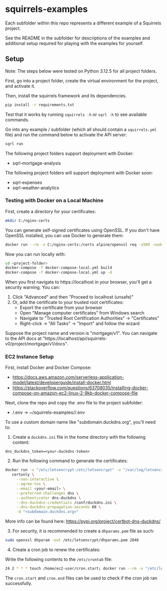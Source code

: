 # squirrels-examples

Each subfolder within this repo represents a different example of a Squirrels project.

See the README in the subfolder for descriptions of the examples and additional setup required for playing with the examples for yourself.

## Setup

Note: The steps below were tested on Python 3.12.5 for all project folders.

First, go into a project folder, create the virtual environment for the project, and activate it.

Then, install the squirrels framework and its dependencies.

```bash
pip install -r requirements.txt
```

Test that it works by running `squirrels -h` or `sqrl -h` to see available commands.

Go into any example / subfolder (which all should contain a `squirrels.yml` file) and run the command below to activate the API server:

```bash
sqrl run
```

The following project folders support deployment with Docker:
- sqrl-mortgage-analysis

The following project folders will support deployment with Docker soon:
- sqrl-expenses
- sqrl-weather-analytics

### Testing with Docker on a Local Machine

First, create a directory for your certificates: 

```bash
mkdir C:/nginx-certs
```

You can generate self-signed certificates using OpenSSL. If you don't have OpenSSL installed, you can use Docker to generate them:

```bash
docker run --rm -v C:/nginx-certs:/certs alpine/openssl req -x509 -nodes -days 365 -newkey rsa:2048 -keyout /certs/privkey.pem -out /certs/fullchain.pem -subj "/CN=localhost"
```

Now you can run locally with:

```bash
cd <project-folder>
docker-compose -f docker-compose-local.yml build
docker-compose -f docker-compose-local.yml up -d
```

When you first navigate to https://localhost in your browser, you'll get a security warning. You can:
1. Click "Advanced" and then "Proceed to localhost (unsafe)"
2. Or, add the certificate to your trusted root certificates:
    - Export the certificate from your browser
    - Open "Manage computer certificates" from Windows search
    - Navigate to "Trusted Root Certification Authorities" → "Certificates"
    - Right-click → "All Tasks" → "Import" and follow the wizard

Suppose the project name and version is "mortgage/v1". You can navigate to the API docs at "https://localhost/api/squirrels-v0/project/mortgage/v1/docs".

### EC2 Instance Setup

First, install Docker and Docker Compose:
- https://docs.aws.amazon.com/serverless-application-model/latest/developerguide/install-docker.html
- https://stackoverflow.com/questions/63708035/installing-docker-compose-on-amazon-ec2-linux-2-9kb-docker-compose-file

Next, clone the repo and copy the .env file to the project subfolder:
- <project-subfolder>/.env → ~/squirrels-examples/<project-subfolder>/.env

To use a custom domain name like "subdomain.duckdns.org", you'll need to:

1. Create a `duckdns.ini` file in the home directory with the following content:

```
dns_duckdns_token=<your-duckdns-token>
```

2. Run the following command to generate the certificates:

```bash
docker run -v "/etc/letsencrypt:/etc/letsencrypt" -v "/var/log/letsencrypt:/var/log/letsencrypt" -v "./duckdns.ini:/conf/duckdns.ini" infinityofspace/certbot_dns_duckdns:latest \
   certonly \
     --non-interactive \
     --agree-tos \
     --email <your-email> \
     --preferred-challenges dns \
     --authenticator dns-duckdns \
     --dns-duckdns-credentials /conf/duckdns.ini \
     --dns-duckdns-propagation-seconds 60 \
     -d "<subdomain.duckdns.org>"
```

More info can be found here: https://pypi.org/project/certbot-dns-duckdns/

3. For security, it is recommended to create a `dhparams.pem` file as such:

```bash
sudo openssl dhparam -out /etc/letsencrypt/dhparams.pem 2048
```

4. Create a cron job to renew the certificates:

Write the following contents to the `/etc/crontab` file:

```bash
24 2 * * * touch /home/ec2-user/cron.start; docker run --rm -v "/etc/letsencrypt:/etc/letsencrypt" -v "/var/log/letsencrypt:/var/log/letsencrypt" -v "/home/ec2-user/duckdns.ini:/conf/duckdns.ini" infinityofspace/certbot_dns_duckdns:latest  renew; touch /home/ec2-user/cron.end
```

The `cron.start` and `cron.end` files can be used to check if the cron job ran successfully.
